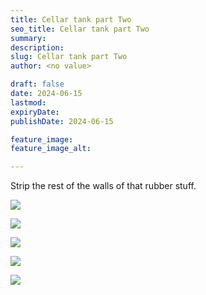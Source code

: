 ```yaml
---
title: Cellar tank part Two
seo_title: Cellar tank part Two
summary: 
description: 
slug: Cellar tank part Two
author: <no value>

draft: false
date: 2024-06-15
lastmod: 
expiryDate: 
publishDate: 2024-06-15

feature_image: 
feature_image_alt: 

---
```


Strip the rest of the walls of that rubber stuff.

![](/images/0765.jpeg)

![](/images/0768.jpeg)

![](/images/0770.jpeg)

![](/images/0771.jpeg)

![](/images/0773.jpeg)

